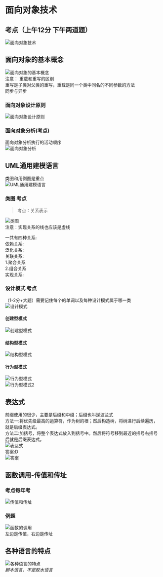 # 面向对象技术
## 考点（上午12分 下午两道题）
![面向对象技术](https://raw.githubusercontent.com/programmerIm/MyPictures/main/images/20220323212314.png)

## 面向对象的基本概念
![面向对象的基本概念](https://raw.githubusercontent.com/programmerIm/MyPictures/main/images/20220323212515.png)  
注意：
重载和重写的区别   
重写是子类对父类的重写，重载是同一个类中同名的不同参数的方法  
同步与异步  

### 面向对象设计原则
![面向对象设计原则](https://raw.githubusercontent.com/programmerIm/MyPictures/main/images/20220323213734.png)

### 面向对象分析(考点)
面向对象分析执行的活动顺序  
![面向对象分析](https://raw.githubusercontent.com/programmerIm/MyPictures/main/images/20220505212149.png)  

## UML通用建模语言
类图和用例图是重点  
![UML通用建模语言](https://raw.githubusercontent.com/programmerIm/MyPictures/main/images/20220324234918.png)

### 类图 考点
> 考点：关系表示

![类图](https://raw.githubusercontent.com/programmerIm/MyPictures/main/images/20220324235542.png)  
注意：实现关系的线也应该是虚线  

一共有四种关系:  
依赖关系:  
泛化关系:  
关联关系:  
    1.聚合关系  
    2.组合关系  
实现关系:  

### 设计模式 考点
（1-2分+大题）需要记住每个的单词以及每种设计模式属于哪一类  
![设计模式](https://raw.githubusercontent.com/programmerIm/MyPictures/main/images/20220325000207.png)  

#### 创建型模式
![创建型模式](https://raw.githubusercontent.com/programmerIm/MyPictures/main/images/20220325000550.png)

#### 结构型模式
![结构型模式](https://raw.githubusercontent.com/programmerIm/MyPictures/main/images/20220326161431.png)

#### 行为型模式
![行为型模式](https://raw.githubusercontent.com/programmerIm/MyPictures/main/images/20220326161551.png)  
![行为型模式2](https://raw.githubusercontent.com/programmerIm/MyPictures/main/images/20220326162315.png)  


## 表达式
前缀使用的很少，主要是后缀和中缀；后缀也叫逆波兰式    
方法一:将优先级最高的运算符，作为树的根；然后构造树，将树进行后续遍历，就是后缀表达式。   
方法二:加括号，将整个表达式放入到括号中。然后将符号移到最近的括号右括号后就是后缀表达式。  
![表达式](https://raw.githubusercontent.com/programmerIm/MyPictures/main/images/20220328201144.png)  
答案:D  
![答案](https://raw.githubusercontent.com/programmerIm/MyPictures/main/images/20220328201918.png)    

## 函数调用-传值和传址
### 考点每年考
![传值和传址](https://raw.githubusercontent.com/programmerIm/MyPictures/main/images/20220328203512.png)

### 例题
![函数的调用](https://raw.githubusercontent.com/programmerIm/MyPictures/main/images/20220328205201.png)   
左边是传值，右边是传址  

## 各种语言的特点
![各种语言的特点](https://raw.githubusercontent.com/programmerIm/MyPictures/main/images/20220328205640.png)  
*脚本语言，不是胶水语言*